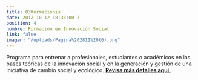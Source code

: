 ```yaml
---
title: 03formaciónis
date: 2017-10-12 18:33:00 Z
position: 4
nombre: Formación en Innovación Social
link: false
imagen: "/uploads/Pagina%202811%20(6).png"
---
```


Programa para entrenar a profesionales, estudiantes o académicos en las bases teóricas de la innovación social y en la generación y gestión de una iniciativa de cambio social y ecológico. **[Revisa más detalles aquí.](https://2811.cl/2020/05/05/formacion-en-innovacion-social/)**